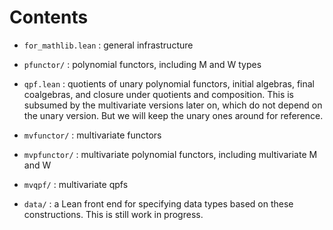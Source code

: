 Contents
========

- `for_mathlib.lean` : general infrastructure

- `pfunctor/` : polynomial functors, including M and W types

- `qpf.lean` : quotients of unary polynomial functors, initial algebras, final coalgebras, and closure under quotients and composition. This is subsumed by the multivariate versions later on, which do not depend on the unary version. But we will keep the unary ones around for reference.

- `mvfunctor/` : multivariate functors

- `mvpfunctor/` : multivariate polynomial functors, including multivariate M and W

- `mvqpf/` : multivariate qpfs

- `data/` : a Lean front end for specifying data types based on these constructions. This is still work in progress.
